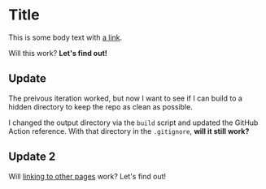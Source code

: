 # Title

This is some body text with [a link](https://seanmcp.com).

Will this work? **Let's find out!**

## Update

The preivous iteration worked, but now I want to see if I can build to a hidden directory to keep the repo as clean as possible.

I changed the output directory via the `build` script and updated the GitHub Action reference. With that directory in the `.gitignore`, **will it still work?**

## Update 2

Will [linking to other pages](./page-two) work? Let's find out!

